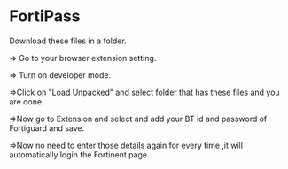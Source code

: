 # FortiPass

Download these files in a folder.

=> Go to your browser extension setting.

=> Turn on developer mode.

=>Click on "Load Unpacked" and select folder that has these files and you are done.

=>Now go to Extension and select and add your BT id and password of Fortiguard and save.

=>Now no need to enter those details again for every time ,it will automatically login the Fortinent page.
